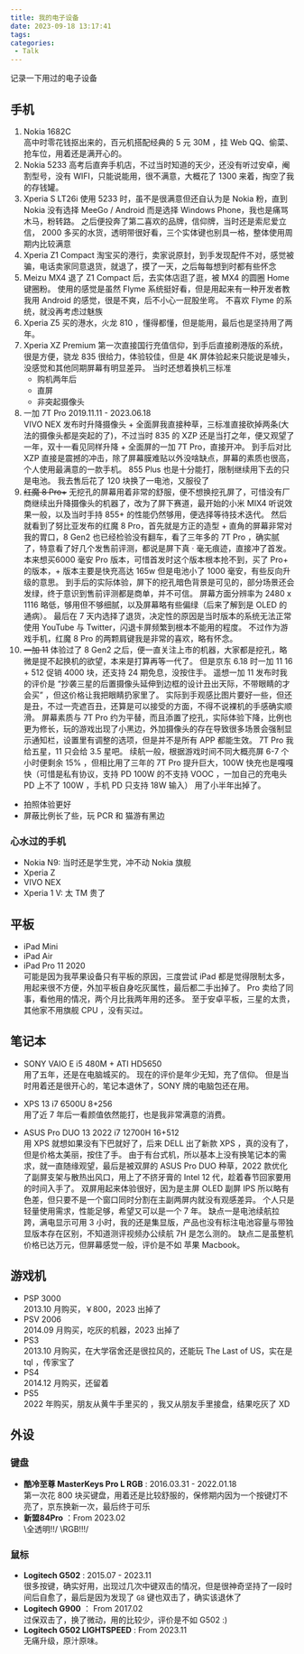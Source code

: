 ```yaml
---
title: 我的电子设备
date: 2023-09-18 13:17:41
tags: 
categories:
 - Talk
---
```


记录一下用过的电子设备

<!--more-->

## 手机

1. Nokia 1682C   
高中时零花钱抠出来的，百元机搭配经典的 5 元 30M ，挂 Web QQ、偷菜、抢车位，用着还是满开心的。
2. Nokia 5233
高考后直奔手机店，不过当时知道的天少，还没有听过安卓，阉割型号，没有 WIFI，只能说能用，很不满意，大概花了 1300 来着，掏空了我的存钱罐。
3. Xperia S LT26i
使用 5233 时，虽不是很满意但还自认为是 Nokia 粉，直到 Nokia 没有选择 MeeGo / Android 而是选择 Windows Phone，我也是痛骂木马，粉转路。
之后便投奔了第二喜欢的品牌，信仰牌，当时还是索尼爱立信， 2000 多买的水货，透明带很好看，三个实体键也别具一格，整体使用周期内比较满意
4. Xperia Z1 Compact
淘宝买的港行，卖家说原封，到手发现配件不对，感觉被骗，电话卖家同意退货，就退了，摸了一天，之后每每想到时都有些怀念
5. Meizu MX4
退了 Z1 Compact 后，去实体店逛了逛，被 MX4 的圆圈 Home 键圈粉。
使用的感觉是虽然 Flyme 系统挺好看，但是用起来有一种开发者教我用 Android 的感觉，很是不爽，后不小心一屁股坐弯。
不喜欢 Flyme 的系统，就没再考虑过魅族
6. Xperia Z5 
买的港水，火龙 810 ，懂得都懂，但是能用，最后也是坚持用了两年。
7. Xperia XZ Premium
第一次直接国行充值信仰，到手后直接刷港版的系统，很是方便，骁龙 835 很给力，体验较佳，但是 4K 屏体验起来只能说是噱头，没感觉和其他同期屏幕有明显差异。
当时还想着换机三标准
    - 购机两年后
    - 直屏
    - 非突起摄像头
8. 一加 7T Pro 2019.11.11 - 2023.06.18   
VIVO NEX 发布时升降摄像头 + 全面屏我直接种草，三标准直接砍掉两条(大法的摄像头都是突起的了)，不过当时 835 的 XZP 还是当打之年，便又观望了一年，双十一看见同样升降 + 全面屏的一加 7T Pro，直接开冲。
到手后对比 XZP 直接是震撼的冲击，除了屏幕膜难贴以外没啥缺点，屏幕的素质也很高，个人使用最满意的一款手机。
855 Plus 也是十分能打，限制继续用下去的只是电池。
我去售后花了 120 块换了一电池，又服役了
9. ~~红魔 8 Pro+~~
无挖孔的屏幕用着非常的舒服，便不想换挖孔屏了，可惜没有厂商继续出升降摄像头的机器了，改为了屏下赛道，最开始的小米 MIX4 听说效果一般，以及当时手持 855+ 的性能仍然够用，便选择等待技术迭代。
然后就看到了努比亚发布的红魔 8 Pro，首先就是方正的造型 + 直角的屏幕非常对我的胃口，8 Gen2 也已经检验没有翻车，看了三年多的 7T Pro ，确实腻了，特意看了好几个发售前评测，都说是屏下真 · 毫无痕迹，直接冲了首发。
本来想买6000 毫安 Pro 版本，可惜首发时这个版本根本抢不到，买了 Pro+ 的版本，+ 版本主要是快充高达 165w 但是电池小了 1000 毫安，有些反向升级的意思。
到手后的实际体验，屏下的挖孔暗色背景是可见的，部分场景还会发绿，终于意识到售前评测都是商单，并不可信。
屏幕方面分辨率为 2480 x 1116 略低，够用但不够细腻，以及屏幕略有些偏绿（后来了解到是 OLED 的通病）。
最后在 7 天内选择了退货，决定性的原因是当时版本的系统无法正常使用 YouTube 与 Twitter，闪退卡屏频繁到根本不能用的程度。
不过作为游戏手机，红魔 8 Pro 的两颗肩键我是非常的喜欢，略有怀念。
10. ~~一加 11~~ 
体验过了 8 Gen2 之后，便一直关注上市的机器，大家都是挖孔，略微是提不起换机的欲望，本来是打算再等一代了。
但是京东 6.18 时一加 11 16 + 512 促销 4000 块，还支持 24 期免息，没按住手。
遥想一加 11 发布时我的评价是 “抄袭三星的后置摄像头延伸到边框的设计丑出天际，不带眼睛的才会买” ，但这价格让我把眼睛扔家里了。
实际到手观感比图片要好一些，但还是丑，不过一壳遮百丑，还算是可以接受的方面，不得不说裸机的手感确实顺滑。
屏幕素质与 7T Pro 约为平替，而且添置了挖孔，实际体验下降，比例也更为修长，玩的游戏出现了小黑边，外加摄像头的存在导致很多场景会强制显示通知栏，设置里有调整的选项，但是并不是所有 APP 都能生效。
7T Pro 我给五星，11 只会给 3.5 星吧。
续航一般，根据游戏时间不同大概亮屏 6-7 个小时便剩余 15% ，但相比用了三年的 7T Pro 提升巨大，100W 快充也是嘎嘎快（可惜是私有协议，支持 PD 100W 的不支持 VOOC ，一加自己的充电头 PD 上不了 100W ，手机 PD 只支持 18W 输入）
用了小半年出掉了。
- 拍照体验更好
- 屏蔽比例长了些，玩 PCR 和 猫游有黑边

### 心水过的手机
 - Nokia N9: 当时还是学生党，冲不动 Nokia 旗舰
 - Xperia Z  
 - VIVO NEX 
 - Xperia 1 V: 太 TM 贵了

## 平板
 - iPad Mini
 - iPad Air
 - iPad Pro 11 2020  
可能是因为我苹果设备只有平板的原因，三度尝试 iPad 都是觉得限制太多，用起来很不方便，外加平板自身吃灰属性，最后都二手出掉了。
Pro 卖给了同事，看他用的情况，两个月比我两年用的还多。
至于安卓平板，三星的太贵，其他家不用旗舰 CPU ，没有买过。

## 笔记本
- SONY VAIO E
i5 480M + ATI HD5650   
用了五年，还是在电脑城买的。
现在的评价是年少无知，充了信仰。
但是当时用着还是很开心的，笔记本退休了，SONY 牌的电脑包还在用。

- XPS 13 
i7 6500U 8+256  
用了近 7 年后一看颜值依然能打，也是我非常满意的消费。

- ASUS Pro DUO 13 2022
i7 12700H 16+512  
用 XPS 就想如果没有下巴就好了，后来 DELL 出了新款 XPS ，真的没有了，但是价格太美丽，按住了手。
由于有台式机，所以基本上没有换笔记本的需求，就一直随缘观望，最后是被双屏的 ASUS Pro DUO 种草，2022 款优化了副屏支架与散热出风口，用上了不挤牙膏的 Intel 12 代，趁着春节回家要用的时间入手了。
双屏用起来体验很好，因为是主屏 OLED 副屏  IPS 所以略有色差，但只要不是一个窗口同时分割在主副两屏内就没有观感差异。
个人只是轻量使用需求，性能足够，希望又可以是一个 7 年。
缺点一是电池续航拉跨，满电显示可用 3 小时，我的还是集显版，产品也没有标注电池容量与带独显版本存在区别，不知道测评视频办公续航 7H 是怎么测的。
缺点二是虽整机价格已达万元，但屏幕感觉一般，评价是不如 苹果 Macbook。

## 游戏机
- PSP 3000  
  2013.10 月购买，￥800，2023 出掉了
- PSV 2006  
  2014.09 月购买，吃灰的机器，2023 出掉了
- PS3  
  2013.10 月购买，在大学宿舍还是很拉风的，还能玩 The Last of US，实在是 tql ，传家宝了
- PS4   
  2014.12 月购买，还留着
- PS5  
  2022 年购买，朋友从黄牛手里买的 ，我又从朋友手里接盘，结果吃灰了 XD

## 外设
### 键盘
- **酷冷至尊 MasterKeys Pro L RGB** : 2016.03.31 - 2022.01.18  
第一次花 800 块买键盘，用着还是比较舒服的，保修期内因为一个按键灯不亮了，京东换新一次，最后终于可乐
- **新盟84Pro** ：From 2023.02   
\全透明!!/ \RGB!!!/ 

### 鼠标
- **Logitech G502** : 2015.07 - 2023.11  
很多按键，确实好用，出现过几次中键双击的情况，但是很神奇坚持了一段时间后自愈了，最后是因为发现了 `G8` 键也双击了，确实该退休了
- **Logitech G900** ： From 2017.02  
过保双击了，换了微动，用的比较少，评价是不如 G502 :)
- **Logitech G502 LIGHTSPEED** : From 2023.11  
无痛升级，原汁原味。

